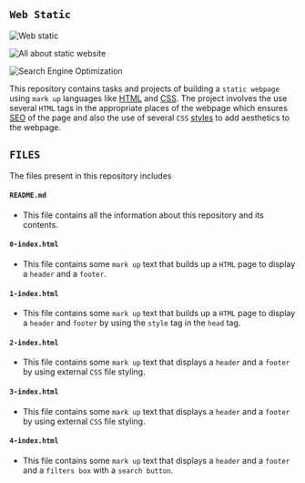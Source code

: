## `Web Static`

![Web static](https://encrypted-tbn0.gstatic.com/images?q=tbn:ANd9GcTraVdi7X6EJ4Q-fOxq9Ed6gWl5UBQ9_xKzEg&usqp=CAU)

![All about static website](https://cdn.educba.com/academy/wp-content/uploads/2020/07/psd-9-9-5-3.jpg)

![Search Engine Optimization](https://upload.wikimedia.org/wikipedia/commons/thumb/e/ea/Demystifying_Search_Engine_Optimization_-viz_notes-_-wcyvr_%288084222814%29.jpg/400px-Demystifying_Search_Engine_Optimization_-viz_notes-_-wcyvr_%288084222814%29.jpg)


This repository contains tasks and projects of building a `static webpage` using `mark up` languages like [HTML](https://en.wikipedia.org/wiki/HTML) and [CSS](https://en.wikipedia.org/wiki/CSS). The project involves the use several `HTML` tags in the appropriate places of the webpage which ensures [SEO](https://en.wikipedia.org/wiki/Search_engine_optimization) of the page and also the use of several `CSS` [styles](https://www.geeksforgeeks.org/types-of-css-cascading-style-sheet/) to add aesthetics to the webpage.

## `FILES`

The files present in this repository includes

#### `README.md`
  - This file contains all the information about this repository and its contents.

#### `0-index.html`
 - This file contains some `mark up` text that builds up a `HTML` page to display a `header` and a `footer`.

#### `1-index.html`
  - This file contains some `mark up` text that builds up a `HTML` page to display a `header` and `footer` by using the `style` tag in the `head` tag.

#### `2-index.html`
  - This file contains some `mark up` text that displays a `header` and a `footer` by using external `CSS` file styling.

#### `3-index.html`
  - This file contains some `mark up` text that displays a `header` and a `footer` by using external `CSS` file styling.

#### `4-index.html`
  - This file contains some `mark up` text that displays a `header` and a `footer`  and a `filters box` with a `search button`.

